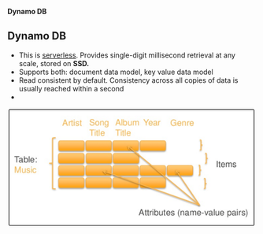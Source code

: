 **Dynamo DB**

## Dynamo DB
- This is [serverless](/System-Design/Concepts/AWS/). Provides single-digit millisecond retrieval at any scale, stored on **SSD.**
- Supports both: document data model, key value data model
- Read consistent by default. Consistency across all copies of data is usually reached within a second
- 
<img src="dynamodb.png" width=600 />
